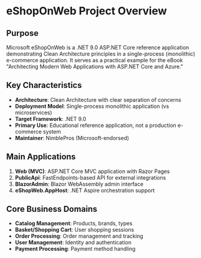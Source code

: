 # eShopOnWeb Project Overview

## Purpose
Microsoft eShopOnWeb is a .NET 9.0 ASP.NET Core reference application demonstrating Clean Architecture principles in a single-process (monolithic) e-commerce application. It serves as a practical example for the eBook "Architecting Modern Web Applications with ASP.NET Core and Azure."

## Key Characteristics
- **Architecture**: Clean Architecture with clear separation of concerns
- **Deployment Model**: Single-process monolithic application (vs microservices)
- **Target Framework**: .NET 9.0
- **Primary Use**: Educational reference application, not a production e-commerce system
- **Maintainer**: NimblePros (Microsoft-endorsed)

## Main Applications
1. **Web (MVC)**: ASP.NET Core MVC application with Razor Pages
2. **PublicApi**: FastEndpoints-based API for external integrations  
3. **BlazorAdmin**: Blazor WebAssembly admin interface
4. **eShopWeb.AppHost**: .NET Aspire orchestration support

## Core Business Domains
- **Catalog Management**: Products, brands, types
- **Basket/Shopping Cart**: User shopping sessions
- **Order Processing**: Order management and tracking
- **User Management**: Identity and authentication
- **Payment Processing**: Payment method handling